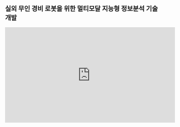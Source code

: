 ## 실외 무인 경비 로봇을 위한 멀티모달 지능형 정보분석 기술 개발

<iframe width="560" height="315" src="https://www.youtube.com/embed/QxpQtVxcH3Q" frameborder="0" allow="accelerometer; autoplay; clipboard-write; encrypted-media; gyroscope; picture-in-picture" allowfullscreen></iframe>

<!--
**lge-robot-navi/lge-robot-navi** is a ✨ _special_ ✨ repository because its `README.md` (this file) appears on your GitHub profile.

Here are some ideas to get you started:

- 🔭 I’m currently working on ...
- 🌱 I’m currently learning ...
- 👯 I’m looking to collaborate on ...
- 🤔 I’m looking for help with ...
- 💬 Ask me about ...
- 📫 How to reach me: ...
- 😄 Pronouns: ...
- ⚡ Fun fact: ...
-->
